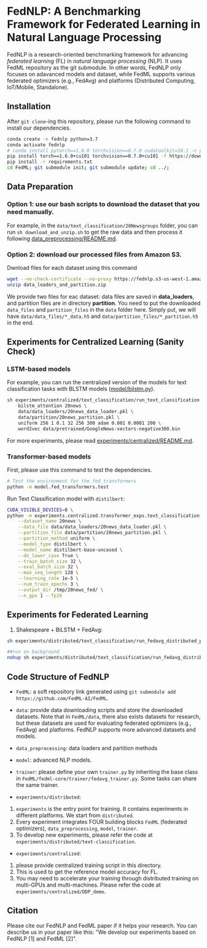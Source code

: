 # FedNLP: A Benchmarking Framework for Federated Learning in Natural Language Processing
 
<!-- This is FedNLP, an application ecosystem for federated natural language processing based on FedML framework (https://github.com/FedML-AI/FedML). -->

FedNLP is a research-oriented benchmarking framework for advancing *federated learning* (FL) in *natural language processing* (NLP).
It uses FedML repository as the git submodule. In other words, FedNLP only focuses on adavanced models and dataset, while FedML supports various
federated optimizers (e.g., FedAvg) and platforms (Distributed Computing, IoT/Mobile, Standalone).

## Installation
<!-- http://doc.fedml.ai/#/installation -->
After `git clone`-ing this repository, please run the following command to install our dependencies.

```bash
conda create -n fednlp python=3.7
conda activate fednlp
# conda install pytorch==1.6.0 torchvision==0.7.0 cudatoolkit=10.1 -c pytorch -n fednlp
pip install torch==1.6.0+cu101 torchvision==0.7.0+cu101 -f https://download.pytorch.org/whl/torch_stable.html
pip install -r requirements.txt 
cd FedML; git submodule init; git submodule update; cd ../;
```



## Data Preparation

### Option 1: use our bash scripts to download the dataset that you need manually. 
For example, in the `data/text_classification/20Newsgroups` folder, you can  run `sh download_and_unzip.sh` to get the raw data and then process it following [data_preprocessing/README.md](data_preprocessing/README.md).

### Option 2: download our processed files from Amazon S3.
Dwnload files for each dataset using this command
```bash
wget --no-check-certificate --no-proxy https://fednlp.s3-us-west-1.amazonaws.com/data_and_partition_files.zip
unzip data_loaders_and_partition.zip
```
We provide two files for eac dataset: data files are saved in  **data_loaders**, and partition files are in directory **partition**. You need to put the downloaded `data_files` and `partition_files` in the `data` folder here. Simply put, we will have `data/data_files/*_data.h5` and `data/partition_files/*_partition.h5` in the end.

## Experiments for Centralized Learning (Sanity Check)

### LSTM-based models 

For example, you can run the centralized version of the models for text classification tasks with BLSTM models ([model/bilstm.py](model/bilstm.py)).
```bash
sh experiments/centralized/text_classification/run_text_classification.sh \
    bilstm_attention 20news \
    data/data_loaders/20news_data_loader.pkl \
    data/partition/20news_partition.pkl \
    uniform 256 1 0.1 32 256 300 adam 0.001 0.0001 200 \
    word2vec data/pretrained/GoogleNews-vectors-negative300.bin
```

For more experiments, please read [experiments/centralized/README.md](experiments/centralized/README.md).

### Transformer-based models 

First, please use this command to test the dependencies.
```bash
# Test the environment for the fed_transformers
python -m model.fed_transformers.test
```

Run Text Classification model with `distilbert`:

```bash 
CUDA_VISIBLE_DEVICES=0 \
python -m experiments.centralized.transformer_exps.text_classification \
    --dataset_name 20news \
    --data_file data/data_loaders/20news_data_loader.pkl \
    --partition_file data/partition/20news_partition.pkl \
    --partition_method uniform \
    --model_type distilbert \
    --model_name distilbert-base-uncased \
    --do_lower_case True \
    --train_batch_size 32 \
    --eval_batch_size 32 \
    --max_seq_length 128 \
    --learning_rate 1e-5 \
    --num_train_epochs 3 \
    --output_dir /tmp/20news_fed/ \
    --n_gpu 1 --fp16
```


## Experiments for Federated Learning

1. Shakespeare + BiLSTM + FedAvg:
```bash
sh experiments/distributed/text_classification/run_fedavg_distributed_pytorch.sh 4 4 1 4 rnn hetero 100 1 10 0.8 shakespeare "./data/text_classification/shakespeare/" 0

##run on background
nohup sh experiments/distributed/text_classification/run_fedavg_distributed_pytorch.sh 4 4 1 4 rnn hetero 100 1 10 0.8 shakespeare "./data/text_classification/shakespeare/" 0  2>&1 &
```

<!-- ### Update FedML Submodule 
This is only for internal contributors, can put this kind of info to a seperate readme file.
```
cd FedML
git checkout master && git pull
cd ..
git add FedML
git commit -m "updating submodule FedML to latest"
git push
```  -->

## Code Structure of FedNLP
<!-- Note: The code of FedNLP only uses `FedML/fedml_core` and `FedML/fedml_api`.
In near future, once FedML is stable, we will release it as a python package. 
At that time, we can install FedML package with pip or conda, without the need to use Git submodule. -->

- `FedML`: a soft repository link generated using `git submodule add https://github.com/FedML-AI/FedML`.


- `data`: provide data downloading scripts and store the downloaded datasets.
Note that in `FedML/data`, there also exists datasets for research, but these datasets are used for evaluating federated optimizers (e.g., FedAvg) and platforms.
FedNLP supports more advanced datasets and models.

- `data_preprocessing`: data loaders and partition methods 

- `model`: advanced NLP models.

- `trainer`: please define your own `trainer.py` by inheriting the base class in `FedML/fedml-core/trainer/fedavg_trainer.py`.
Some tasks can share the same trainer.

- `experiments/distributed`: 
1. `experiments` is the entry point for training. It contains experiments in different platforms. We start from `distributed`.
1. Every experiment integrates FOUR building blocks `FedML` (federated optimizers), `data_preprocessing`, `model`, `trainer`.
3. To develop new experiments, please refer the code at `experiments/distributed/text-classification`.

- `experiments/centralized`: 
1. please provide centralized training script in this directory. 
2. This is used to get the reference model accuracy for FL. 
3. You may need to accelerate your training through distributed training on multi-GPUs and multi-machines. Please refer the code at `experiments/centralized/DDP_demo`.




## Citation
Please cite our FedNLP and FedML paper if it helps your research.
You can describe us in your paper like this: "We develop our experiments based on FedNLP [1] and FedML [2]".

 
